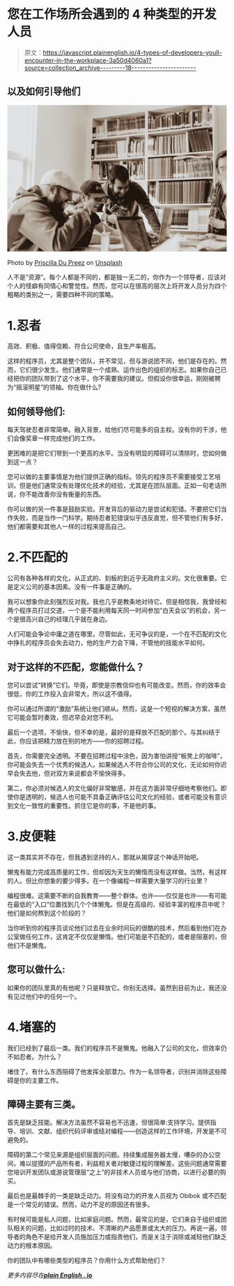 # 您在工作场所会遇到的 4 种类型的开发人员

> 原文：<https://javascript.plainenglish.io/4-types-of-developers-youll-encounter-in-the-workplace-3a50d4060a1?source=collection_archive---------18----------------------->

## 以及如何引导他们

![](img/9fb9280dc6b479c78244e03526e8eaf9.png)

Photo by [Priscilla Du Preez](https://unsplash.com/@priscilladupreez?utm_source=medium&utm_medium=referral) on [Unsplash](https://unsplash.com?utm_source=medium&utm_medium=referral)

人不是“资源”。每个人都是不同的，都是独一无二的，你作为一个领导者，应该对个人的怪癖有同情心和警觉性。然而，您可以在很高的层次上将开发人员分为四个粗略的类别之一，需要四种不同的策略。

# 1.忍者

高效、积极、值得信赖、符合公司使命，且生产率极高。

这样的程序员，尤其是整个团队，并不常见，但与游说团不同，他们是存在的。然而，它们很少发生。他们通常是一个成熟、运作出色的组织的标志。如果你自己已经把你的团队带到了这个水平，你不需要我的建议。但假设你很幸运，刚刚被聘为“摇滚明星”的领袖。你在做什么?

## 如何领导他们:

每天驾驶忍者非常简单。融入背景，给他们尽可能多的自主权。没有你的干涉，他们会像奖章一样完成他们的工作。

更困难的是把它们带到一个更高的水平。当没有明显的障碍可以清除时，您如何做到这一点？

您可以做的主要事情是为他们提供正确的指标。领先的程序员不需要接受工艺培训，但是他们通常没有处理优化技术的经验，尤其是在团队层面。正如一句老话所说，你不能改善你没有衡量的东西。

你可以做的另一件事是鼓励实验。开发背后的驱动力是尝试和犯错。不要把它们当作失败，而是当作一门科学。期待忍者犯错误似乎违反直觉，但不管他们有多好，他们都需要和其他人一样的过程来提高自己。

# 2.不匹配的

公司有各种各样的文化，从正式的、刻板的到近乎无政府主义的。文化很重要。它是定义公司的基本因素。没有一件事是正确的。

我可以想象你此刻强烈反对我。我也几乎是教条地对待它。但是相信我，我曾经和两个程序员打过交道，一个是不能利用每天同一时间参加“白天会议”的机会，另一个是很高兴自己的经理几乎就在身边。

人们可能会争论中庸之道在哪里。尽管如此，无可争议的是，一个在不匹配的文化中挣扎的程序员会失去动力，他的生产力会下降，不管他的技能水平如何。

## 对于这样的不匹配，您能做什么？

您可以尝试“转换”它们。毕竟，即使是宗教信仰也有可能改变。然而，你的效率会很低，你的工作投入会非常大，所以这不值得。

你可以通过所谓的“激励”系统让他们顺从。然而，这是一个短视的解决方案，虽然它可能会暂时奏效，但迟早会对您不利。

最后一个选项，不愉快，但不幸的是，最好的是释放不匹配的那个。与其纠结于此，你应该把精力放在别的地方——你的招聘过程。

首先，你需要完全透明。不要在招聘过程中涂色，因为害怕讲授“板凳上的咖啡”，你可能会失去一个优秀的候选人。如果候选人不符合你公司的文化，无论如何你迟早会失去他，但对双方来说都会不愉快得多。

第二，你必须对候选人的文化偏好非常敏感，并在这方面非常仔细地考察他们。即使你是透明的，候选人也可能不具备正确评估公司文化的经验，或者可能没有意识到文化一致性的重要性。抓住它是你的事，不是他的事。

# 3.皮便鞋

这一类其实并不存在，但我遇到坚持的人，那就从揭穿这个神话开始吧。

懒鬼有能力完成高质量的工作，但却因为天生的懒惰而没有这样做。当然，有这样的人。但比你想象的要少得多。在一个像编程一样需要大量学习的行业里？

编程很难。这需要不断的自我教育——整个群体。也许——仅仅是也许——有可能在最低的“入口”位置找到几个个体懒鬼。但是在高级的、经验丰富的程序员中呢？他们是如何熬到这个阶段的？

当你听到你的程序员谈论他们过去在业余时间玩的很酷的技术，然后看到他们在办公室做任何工作，这肯定不仅仅是懒惰。他们可能是不匹配的，或者是阻塞的，但他们不是懒鬼。

## 您可以做什么:

如果你的团队里真的有他呢？只是释放它。你别无选择。虽然到目前为止，我还没有见过他们中的任何一个。

# 4.堵塞的

我们已经到了最后一类。我们的程序员不是懒鬼。他融入了公司的文化，但效率仍不如忍者。为什么？

堵住了。有什么东西阻碍了他发挥全部潜力。作为一名领导者，识别并消除这些障碍是你的主要工作。

## 障碍主要有三类。

首先是缺乏技能。解决方法虽然不容易也不迅速，但很简单:支持学习。提供指导、培训、文献、组织代码评审或结对编程——创造这样的工作环境，开发是不可避免的。

障碍的第二个常见来源是组织层面的问题。持续集成服务器太慢，嘈杂的办公空间，难以捉摸的产品所有者，利益相关者对敏捷过程的理解差。这些问题通常需要您培训开发团队或游说管理层“之上”的非技术人员或与他们协商，以进行必要的购买。

最后也是最棘手的一类是缺乏动力。将没有动力的开发人员视为 Obibok 或不匹配是一个常见的错误。然而，动力不足的原因还有很多。

有时候可能是私人问题，比如家庭问题。然而，最常见的是，它们来自于组织或团队相关的问题，比如过时的技术、不清晰的产品愿景或太大的压力。再说一遍，领导者的角色不是给开发人员施加压力或指责他们，而是关注于消除或减轻他们缺乏动力的根本原因。

你的团队中有哪些类型的程序员？你用什么方式帮助他们？

*更多内容尽在*[***plain English . io***](https://plainenglish.io/)